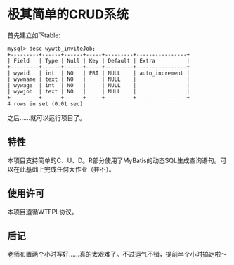 # 极其简单的CRUD系统

首先建立如下table:

```
mysql> desc wywtb_inviteJob;
+---------+------+------+-----+---------+----------------+
| Field   | Type | Null | Key | Default | Extra          |
+---------+------+------+-----+---------+----------------+
| wywid   | int  | NO   | PRI | NULL    | auto_increment |
| wywname | text | NO   |     | NULL    |                |
| wywage  | int  | NO   |     | NULL    |                |
| wywjob  | text | NO   |     | NULL    |                |
+---------+------+------+-----+---------+----------------+
4 rows in set (0.01 sec)
```

之后……就可以运行项目了。

## 特性

本项目支持简单的C、U、D。R部分使用了MyBatis的动态SQL生成查询语句。可以在此基础上完成任何大作业（并不）。

## 使用许可

本项目遵循WTFPL协议。

## 后记

老师布置两个小时写好……真的太艰难了。不过运气不错，提前半个小时搞定啦～
